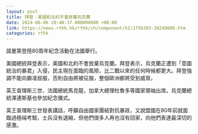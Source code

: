 ```yaml
---
layout: post
title: 拜登：美國和北約不會放棄烏克蘭
date: 2024-06-06 20:40:37.000000000 +08:00
link: https://news.rthk.hk/rthk/ch/component/k2/1756393-20240606.htm
categories: rthk
---
```


諾曼第登陸80周年紀念活動在法國舉行。

美國總統拜登表示，美國和北約不會放棄烏克蘭。拜登表示，烏克蘭正遭到「意圖統治的暴君」入侵，民主現在面臨的風險，比二戰以來的任何時候都更大。拜登強調不能向霸凌屈服，否則自由將被征服，整個歐洲都將受到威脅。

英王查理斯三世、法國總統馬克龍，加拿大總理杜魯多等國家領袖出席。烏克蘭總統澤連斯基也參加紀念儀式。

英王查理斯三世發表講話，呼籲自由國家團結對抗暴政，又說盟國在80年前就面臨過極端考驗，士兵沒有退縮，但他們很多人再也沒有回家，向他們表達最深切的感激。
